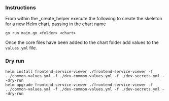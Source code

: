 ### Instructions
From within the \_create_helper execute the following to create the skeleton
for a new Helm chart, passing in the chart name
```
go run main.go <folder> <chart>
```

Once the core files have been added to the chart folder add values to the `values.yml` file.

### Dry run
```
helm install frontend-service-viewer ./frontend-service-viewer -f ../common-values.yml -f ./dev-common-values.yml -f ./dev-secrets.yml --dry-run
helm upgrade frontend-service-viewer ./frontend-service-viewer -f ../common-values.yml -f ./dev-common-values.yml -f ./dev-secrets.yml --dry-run
```
